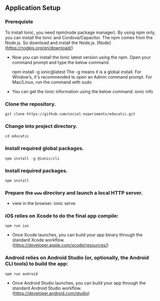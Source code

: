 ## Application Setup

### Prerequiste

To install Ionic, you need npm(node package manager). By using npm only, you can install the Ionic and Cordova/Capacitor. The npm comes from the Node.js. So download and install the Node.js.
[Node] (https://nodejs.org/en/download/)

- Now you can install the Ionic latest version using the npm. Open your command prompt and type the below command.

    npm install -g ionic@latest
The -g means it is a global install. For Window’s, it's recommended to open an Admin command prompt. For Mac/Linux, run the command with sudo

- You can get the Ionic information using the below command.
    ionic info

### Clone the repository.
    git clone https://github.com/social-experiments/educatic.git

### Change into project directory.
    cd educatic

### Install required global packages.
    npm install -g @ionic/cli

### Install required packages.
    npm install

### Prepare the `www` directory and launch a local HTTP server.
- view in the browser.
    ionic serve

### iOS relies on Xcode to do the final app compile:
    npm run ios
- Once Xcode launches, you can build your app binary through the standard Xcode workflow.
   (https://developer.apple.com/xcode/resources/)

### Android relies on Android Studio (or, optionally, the Android CLI tools) to build the app:
    npm run android
- Once Android Studio launches, you can build your app through the standard Android Studio workflow.
     (https://developer.android.com/studio)